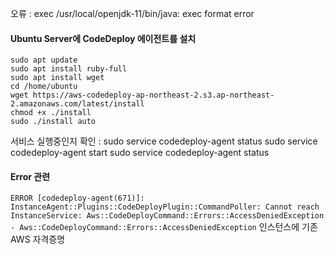 


오류 : exec /usr/local/openjdk-11/bin/java: exec format error

#### Ubuntu Server에 CodeDeploy 에이전트를 설치
```
sudo apt update
sudo apt install ruby-full
sudo apt install wget
cd /home/ubuntu
wget https://aws-codedeploy-ap-northeast-2.s3.ap-northeast-2.amazonaws.com/latest/install
chmod +x ./install
sudo ./install auto
```
서비스 실행중인지 확인 : sudo service codedeploy-agent status
sudo service codedeploy-agent start
sudo service codedeploy-agent status

#### Error 관련
`ERROR [codedeploy-agent(671)]: InstanceAgent::Plugins::CodeDeployPlugin::CommandPoller: Cannot reach InstanceService: Aws::CodeDeployCommand::Errors::AccessDeniedException - Aws::CodeDeployCommand::Errors::AccessDeniedException`
인스턴스에 기존 AWS 자격증명